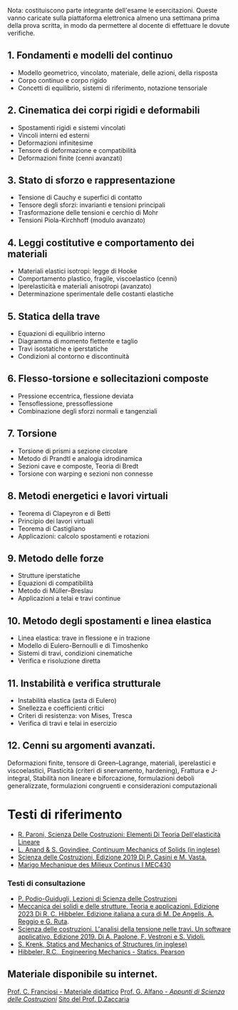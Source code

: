 
Nota: costituiscono parte integrante dell'esame le esercitazioni. Queste vanno caricate sulla piattaforma elettronica almeno una settimana prima della prova scritta, in modo da permettere al docente di effettuare le dovute verifiche. 

## 1. Fondamenti e modelli del continuo

- Modello geometrico, vincolato, materiale, delle azioni, della risposta
- Corpo continuo e corpo rigido
- Concetti di equilibrio, sistemi di riferimento, notazione tensoriale

## 2. Cinematica dei corpi rigidi e deformabili

- Spostamenti rigidi e sistemi vincolati
- Vincoli interni ed esterni
- Deformazioni infinitesime
- Tensore di deformazione e compatibilità
- Deformazioni finite (cenni avanzati)

## 3. Stato di sforzo e rappresentazione

- Tensione di Cauchy e superfici di contatto
- Tensore degli sforzi: invarianti e tensioni principali
- Trasformazione delle tensioni e cerchio di Mohr
- Tensioni Piola-Kirchhoff (modulo avanzato)

## 4. Leggi costitutive e comportamento dei materiali

- Materiali elastici isotropi: legge di Hooke
- Comportamento plastico, fragile, viscoelastico (cenni)
- Iperelasticità e materiali anisotropi (avanzato)
- Determinazione sperimentale delle costanti elastiche

## 5. Statica della trave

- Equazioni di equilibrio interno
- Diagramma di momento flettente e taglio
- Travi isostatiche e iperstatiche
- Condizioni al contorno e discontinuità

## 6. Flesso-torsione e sollecitazioni composte

- Pressione eccentrica, flessione deviata
- Tensoflessione, pressoflessione
- Combinazione degli sforzi normali e tangenziali

## 7. Torsione

- Torsione di prismi a sezione circolare
- Metodo di Prandtl e analogia idrodinamica
- Sezioni cave e composte, Teoria di Bredt
- Torsione con warping e sezioni non connesse

## 8. Metodi energetici e lavori virtuali

- Teorema di Clapeyron e di Betti
- Principio dei lavori virtuali
- Teorema di Castigliano
- Applicazioni: calcolo spostamenti e rotazioni

## 9. Metodo delle forze

- Strutture iperstatiche
- Equazioni di compatibilità
- Metodo di Müller–Breslau
- Applicazioni a telai e travi continue

## 10. Metodo degli spostamenti e linea elastica

- Linea elastica: trave in flessione e in trazione
- Modello di Eulero-Bernoulli e di Timoshenko
- Sistemi di travi, condizioni cinematiche
- Verifica e risoluzione diretta

## 11. Instabilità e verifica strutturale

- Instabilità elastica (asta di Eulero)
- Snellezza e coefficienti critici
- Criteri di resistenza: von Mises, Tresca
- Verifica di travi e telai in esercizio

## 12. **Cenni su argomenti avanzati.** 
Deformazioni finite, tensore di Green–Lagrange, materiali, iperelastici e viscoelastici, Plasticità (criteri di snervamento, hardening), Frattura e J-integral, Stabilità non lineare e biforcazione, formulazioni deboli generalizzate, formulazioni congruenti e considerazioni computazionali


# Testi di riferimento

- [R. Paroni, Scienza Delle Costruzioni: Elementi Di Teoria Dell'elasticità Lineare](https://www.amazon.it/Scienza-Delle-Costruzioni-Elementi-Dellelasticit%C3%A0/dp/8847040191/ref=sr_1_1?__mk_it_IT=%C3%85M%C3%85%C5%BD%C3%95%C3%91&crid=28P1NHVFFZEH4&keywords=paroni+scienza+delle+costruzioni&qid=1694430863&sprefix=paroni+scienza+delle+costruzioni%2Caps%2C165&sr=8-1)
- [L. Anand & S. Govindjee, Continuum Mechanics of Solids (in inglese)](https://www.amazon.it/Continuum-Mechanics-Solids-Oxford-Graduate/dp/0198864728)
- [Scienza delle Costruzioni, Edizione 2019 Di P. Casini e M. Vasta.](https://www.amazon.it/Scienza-delle-costruzioni-Paolo-Casini-dp-8825174276/dp/8825174276/ref=dp_ob_title_bk)
- [Marigo Mechanique des Milieux Continus I MEC430](https://cel.archives-ouvertes.fr/cel-01023392)

### Testi di consultazione
- [P. Podio-Guidugli, Lezioni di Scienza delle Costruzioni](https://www.amazon.it/Lezioni-scienza-delle-costruzioni-Guidugli/dp/8854827703/ref=sr_1_1?__mk_it_IT=%C3%85M%C3%85%C5%BD%C3%95%C3%91&crid=R050JJD13WJL&keywords=podio+guidugli+scienza+delle+costruzioni&qid=1694430951&sprefix=podio+guidugli+scienza+delle+costruzioni%2Caps%2C155&sr=8-1)
- [Meccanica dei solidi e delle strutture. Teoria e applicazioni. Edizione 2023 Di R. C. Hibbeler. Edizione italiana a cura di M. De Angelis, A. Reggio e G. Ruta](https://www.amazon.it/Meccanica-solidi-strutture-Teoria-applicazioni/dp/8891906794/ref=sr_1_1?__mk_it_IT=%C3%85M%C3%85%C5%BD%C3%95%C3%91&crid=251FHXQST207P&keywords=hibbeler+ruta&qid=1693474793&s=books&sprefix=hibbeler+ruta%2Cstripbooks%2C77&sr=1-1).
- [Scienza delle costruzioni. L'analisi della tensione nelle travi. Un software applicativo. Edizione 2019. Di A. Paolone, F. Vestroni e S. Vidoli.](https://www.amazon.it/costruzioni-Lanalisi-tensione-software-applicativo/dp/880818286X/ref=sr_1_1?__mk_it_IT=%C3%85M%C3%85%C5%BD%C3%95%C3%91&crid=1HMEP2AYHNO8G&keywords=vidoli+vestroni+paolone&qid=1693475216&s=books&sprefix=vidoli+vestroni+paolon%2Cstripbooks%2C90&sr=1-1)
- [S. Krenk, Statics and Mechanics of Structures (in inglese) ](https://www.amazon.it/Statics-Mechanics-Structures-Steen-Krenk/dp/9400761120/ref=sr_1_1?__mk_it_IT=%C3%85M%C3%85%C5%BD%C3%95%C3%91&crid=2QXXHD1GNNRPB&keywords=krenk+structures&qid=1694436261&sprefix=krenk+structure%2Caps%2C168&sr=8-1)
- [Hibbeler, R.C., Engineering Mechanics - Statics. Pearson](https://www.amazon.it/Engineering-Mechanics-Statistics-Si-Units/dp/1292089237/ref=sr_1_3?__mk_it_IT=%C3%85M%C3%85%C5%BD%C3%95%C3%91&crid=28IJZP5JV93K3&dib=eyJ2IjoiMSJ9.I8PWBfr2xsDCNBtHPjCKN5hbl6W0Vvay4zTU0Bwuv6Z9c5C5-tKC_8NRzMsTaG-njMM89IKagcdGducU2aYgNYEAyO3lDnjgU4LgoDZakZIFvYhbANrFcnmFNk5GUQj78QBJ1b5_QDwvObg4c8eUesqcj0gAMwPs6XhkMfvRyYcvls2sUsBKjb-k2Z3O5V7C5NPGbUrlDbF9Bf-sMFvDxJAHAdFUObf0fZiWr_v_SSb6_S9Pw6tDk6CwvYyPSpz9qdSG_zRo_oZTTgZusaqr0o0tsXHjAZo7oUqzudk1amM.dVYqts1YmwB7WEtLY1k9luYqIiLtbHgLa6qhFISNWGc&dib_tag=se&keywords=hibbeler&qid=1727212276&sprefix=hibbeler%2Caps%2C101&sr=8-3&ufe=INHOUSE_INSTALLMENTS%3AIT_IHI_3M_AUTOMATED)

## Materiale disponibile su internet.
[Prof. C. Franciosi - Materiale didattico](http://www.scienzadellecostruzioni.co.uk/materiale.html)
[Prof. G. Alfano - *Appunti di Scienza delle Costruzioni*](https://www.docenti.unina.it/webdocenti-be/allegati/materiale-didattico/576878)
[Sito del Prof. D.Zaccaria](https://moodle2.units.it/course/view.php?id=951)

